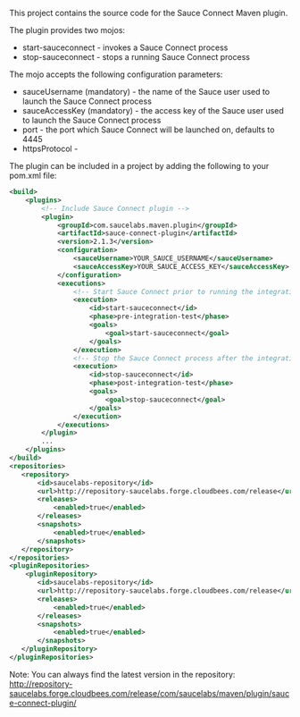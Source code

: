 This project contains the source code for the Sauce Connect Maven plugin.

The plugin provides two mojos:

* start-sauceconnect - invokes a Sauce Connect process
* stop-sauceconnect - stops a running Sauce Connect process

The mojo accepts the following configuration parameters:

* sauceUsername (mandatory) - the name of the Sauce user used to launch the Sauce Connect process
* sauceAccessKey (mandatory) - the access key of the Sauce user used to launch the Sauce Connect process
* port - the port which Sauce Connect will be launched on, defaults to 4445
* httpsProtocol -

The plugin can be included in a project by adding the following to your pom.xml file:

```xml
<build>
    <plugins>
        <!-- Include Sauce Connect plugin -->
        <plugin>
            <groupId>com.saucelabs.maven.plugin</groupId>
            <artifactId>sauce-connect-plugin</artifactId>
            <version>2.1.3</version>
            <configuration>
                <sauceUsername>YOUR_SAUCE_USERNAME</sauceUsername>
                <sauceAccessKey>YOUR_SAUCE_ACCESS_KEY</sauceAccessKey>
            </configuration>
            <executions>
                <!-- Start Sauce Connect prior to running the integration tests -->
                <execution>
                    <id>start-sauceconnect</id>
                    <phase>pre-integration-test</phase>
                    <goals>
                        <goal>start-sauceconnect</goal>
                    </goals>
                </execution>
                <!-- Stop the Sauce Connect process after the integration tests have finished -->
                <execution>
                    <id>stop-sauceconnect</id>
                    <phase>post-integration-test</phase>
                    <goals>
                        <goal>stop-sauceconnect</goal>
                    </goals>
                </execution>
            </executions>
        </plugin>
        ...
    </plugins>
</build>
<repositories>
   <repository>
       <id>saucelabs-repository</id>
       <url>http://repository-saucelabs.forge.cloudbees.com/release</url>
       <releases>
           <enabled>true</enabled>
       </releases>
       <snapshots>
           <enabled>true</enabled>
       </snapshots>
   </repository>
</repositories>
<pluginRepositories>
    <pluginRepository>
       <id>saucelabs-repository</id>
       <url>http://repository-saucelabs.forge.cloudbees.com/release</url>
       <releases>
           <enabled>true</enabled>
       </releases>
       <snapshots>
           <enabled>true</enabled>
       </snapshots>
   </pluginRepository>
</pluginRepositories>
```

Note: You can always find the latest version in the repository: http://repository-saucelabs.forge.cloudbees.com/release/com/saucelabs/maven/plugin/sauce-connect-plugin/
